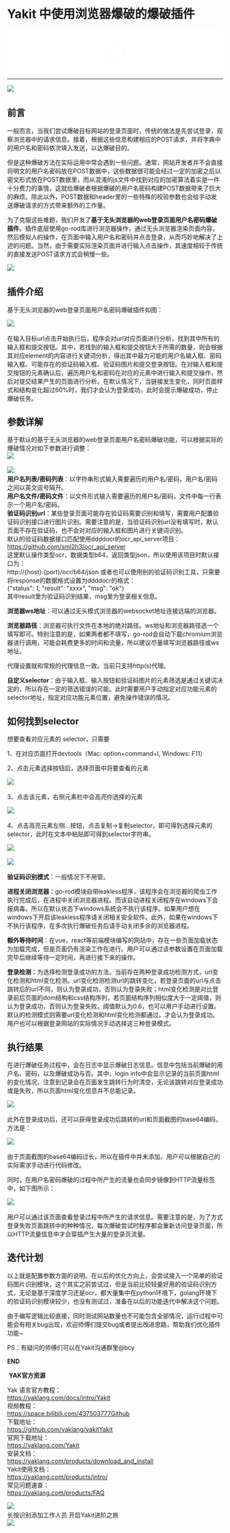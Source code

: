 # Yakit 中使用浏览器爆破的爆破插件  
![](/articles/wechat2md-57d4b38fb5fac67b077017855ed50c43.gif)  
****  
![](/articles/wechat2md-c758c62e2096e61428a36454c2cd72ed.jpeg)  
  
  
## **前言**  
一般而言，当我们尝试爆破目标网站的登录页面时，传统的做法是先尝试登录，观察浏览器中的请求信息。接着，根据这些信息构建相应的POST请求，并将字典中的用户名和密码依次填入发送，以达爆破目的。  
  
但是这种爆破方法在实际运用中常会遇到一些问题。通常，网站开发者并不会直接将明文的用户名密码放在POST数据中，这些数据很可能会经过一定的加密之后以密文形式放在POST数据里，而从混淆的js文件中找到对应的加密算法着实是一件十分费力的事情，这就给爆破者根据爆破的用户名密码构建POST数据带来了巨大的麻烦。除此以外，POST数据和header里的一些特殊的校验参数也会给手动发送爆破请求的方式带来额外的工作量。  
  
为了克服这些难题，我们开发了**基于无头浏览器的web登录页面用户名密码爆破插件**。插件底层使用go-rod库进行浏览器操作，通过无头浏览器渲染页面内容，然后模拟人的操作，在页面中输入用户名和密码并点击登录，从而巧妙地解决了上述的问题。当然，由于需要实际渲染页面并进行输入点击操作，其速度相较于传统的直接发送POST请求方式会稍慢一些。  
  
![](/articles/wechat2md-32835f8017d0c7ec545ca51fd5ac187f.png)  
  
  
## **插件介绍**   
基于无头浏览器的web登录页面用户名密码爆破插件如图：  
  
![](/articles/wechat2md-08b70d04cc13e7b54cb0d86cd4a20193.png)  
  
在输入目标url点击开始执行后，程序会对url对应页面进行分析，找到其中所有的输入框和提交按钮。其中，若找到的输入框和提交按钮大于所需的数量，则会根据其对应element的内容进行关键词分析，得出其中最为可能的用户名输入框、密码输入框、可能存在的验证码输入框、验证码图片和提交登录按钮。在对输入框和提交按钮的元素确认后，遍历用户名和密码在对应的元素中进行输入和提交操作，然后对提交结果产生的页面进行分析。在默认情况下，当链接发生变化，同时页面样式和结构变化超过60%时，我们才会认为登录成功，此时会提示爆破成功，停止爆破任务。  
  
  
## **参数详解**   
  
基于默认的基于无头浏览器的web登录页面用户名密码爆破功能，可以根据实际的爆破情况对如下参数进行调整：  
![](/articles/wechat2md-b0a97d65db5f8d97a68c271fdd17a8a0.png)  
  
![](/articles/wechat2md-77918c20b72b04a895277686bf57c6f9.png)   
**用户名列表/密码列表**：以字符串形式输入需要遍历的用户名/密码，用户名/密码之间以英文逗号隔开。  
**用户名文件/密码文件**：以文件形式输入需要遍历的用户名/密码，文件中每一行表示一个用户名/密码。  
**验证码识别url**：某些登录页面可能存在验证码需要识别和填写，需要用户配置验证码识别接口进行图片识别。需要注意的是，当验证码识别url没有填写时，默认页面不存在验证码，也不会对对应的输入框和图片进行关键词识别。  
默认的验证码数据接口匹配使用ddddocr的ocr_api_server项目：  
https://github.com/sml2h3/ocr_api_server  
这里默认操作类型ocr，数据类型b64，返回类型json，所以使用该项目时默认接口为：  
http://{host}:{port}/ocr/b64/json
或者也可以使用别的验证码识别工具，只需要将response的数据格式设置为ddddocr的格式：  
{"status": 1, "result": "xxxx", "msg": "ok"}  
其中result里为验证码识别结果，msg里为登录相关信息。  
  
  
**浏览器ws地址**：可以通过无头模式浏览器的websocket地址连接远端的浏览器。  
  
  
**浏览器路径**：浏览器可执行文件在本地的绝对路径。ws地址和浏览器路径选一个填写即可。特别注意的是，如果两者都不填写，go-rod会自动下载chromium浏览器进行调用，可能会耗费更多的时间和流量，所以建议尽量填写浏览器路径或ws地址。  
  
  
代理设置就和常规的代理信息一致。当前只支持http(s)代理。  
  
  
**自定义selector**：由于输入框、输入按钮和验证码图片的元素筛选是通过关键词决定的，所以存在一定的筛选错误的可能。此时需要用户手动指定对应功能元素的selector地址，指定对应功能元素位置，避免操作错误的情况。   
  
## **如何找到selector**
  
想要查看对应元素的 selector，只需要  
  
1、在对应页面打开devtools（Mac: option+command+I, Windows: F11）  
  
2、点击元素选择按钮后，选择页面中将要查看的元素  
  
![](/articles/wechat2md-1e4b819c5ed415c20cf82b5ee2cf603a.png)  

3、点击该元素，右侧元素栏中会高亮你选择的元素  
  
![](/articles/wechat2md-9fd78f76c3cc136bf712e0f2b193eb2a.png)  
  
4、点击高亮元素左侧...按钮，点击复制->复制selector，即可得到选择元素的selector，此时在文本中粘贴即可得到selector字符串。  
  
![](/articles/wechat2md-0e9cfa31b2747e9cf3a202c01ee97cd3.png)  
  
![](/articles/wechat2md-34c1ef9752aa7e6f02d47253537497ca.png)  
  
**验证码识别模式**：一般情况下不用管。  
  
**进程关闭浏览器**：go-rod模块自带leakless程序，该程序会在浏览器的爬虫工作执行完成后，在进程中关闭浏览器进程。而该自动进程关闭程序在windows下会报病毒。所以在默认状态下windows系统会不执行该程序。如果用户想在windows下开启该leakless程序请关闭相关安全软件。此外，如果在windows下不执行该程序，在多次执行爆破任务后请手动关闭多余的浏览器进程。  
  
**额外等待时间**：在vue，react等前端模块编写的网站中，存在一些页面加载状态为加载完成，但是页面仍有渲染工作在进行。用户可以通过该参数设置在页面加载完毕后继续等待一定时间，再进行接下来的操作。  
  
**登录检测**：为选择检测登录成功的方法。当前存在两种登录成功检测方式，url变化检测和html变化检测。url变化检测检测url的跳转变化，若登录页面的url与点击跳转后的url不同，则认为登录成功，否则认为登录失败；html变化检测是对比登录前后页面的dom结构和css结构序列，若页面结构序列相似度大于一定阈值，则认为登录成功，否则认为登录失败。阈值默认为0.6，也可以用户手动进行设置。默认的检测模式则需要url变化检测和html变化检测都通过，才会认为登录成功。用户也可以根据登录网站的实际情况手动选择这三种登录模式。  
  
  
## **执行结果**  
在进行爆破任务过程中，会在日志中显示爆破日志信息。信息中包括当前爆破的用户名、密码，以及爆破成功与否。其中，login info中会显示记录的当前页面html的变化情况，注意到记录会在页面发生跳转行为时清空，无论该跳转对应登录成功或是失败，所以页面html变化信息并不总能记录。  
  
![](/articles/wechat2md-3cad824b954f14619aa6525eaaa3e95f.png)  
  
  
此外在登录成功后，还可以获得登录成功后跳转的url和页面截图的base64编码，方法是：  
  
![](/articles/wechat2md-8b964a97f4b1525d09abc52704eb1989.png)  
  
  
由于页面截图的base64编码过长，所以在插件中并未添加，用户可以根据自己的实际需求手动进行代码修改。  
  
同时，在用户名密码爆破的过程中所产生的流量也会同步镜像到HTTP流量标签中，如下图所示：  
  
![](/articles/wechat2md-148e3dc3955a4bf25c6b02c6f9c2790f.png)  
  
  
用户可以通过该页面查看登录过程中所产生的请求信息。需要注意的是，为了方式登录失败页面跳转中的种种情况，每次爆破尝试时程序都会重新访问登录页面，所以HTTP流量信息中才会穿插产生大量的登录页流量。  
  
  
## **迭代计划**   
  
以上就是配置参数方面的说明。在以后的优化方向上，会尝试接入一个简单的验证码图片识别模块，这个其实之前尝试过，但是当前比较轻量好用的验证码识别方式，无论是基于深度学习还是ocr，都大量集中在python环境下，golang环境下的验证码识别模块较少，也没有测试过，准备在以后的功能迭代中解决这个问题。  
  
由于编写逻辑比较直接，同时测试网站数量也不可能包含全部情况，运行过程中可能会有相关bug出现，欢迎师傅们提交bug或者提出改进思路，帮助我们优化插件功能~  
  
PS：有疑问的师傅们可以在Yakit沟通群里@bcy  
  
  
**END**  
  
  
  
 **YAK官方资源**  
  
  
Yak 语言官方教程：  
https://yaklang.com/docs/intro/Yakit   
视频教程：  
https://space.bilibili.com/437503777Github  
下载地址：  
https://github.com/yaklang/yakitYakit  
官网下载地址：  
https://yaklang.com/Yakit  
安装文档：  
https://yaklang.com/products/download_and_install  
Yakit使用文档：  
https://yaklang.com/products/intro/  
常见问题速查：  
https://yaklang.com/products/FAQ  
  
![](/articles/wechat2md-85062b6e6c63b9d9d17d1e2a5ca2ec01.other)  
长按识别添加工作人员
开启Yakit进阶之旅  
![](/articles/wechat2md-14665f86963c7c123b43378ebc55bb0f.other)  

